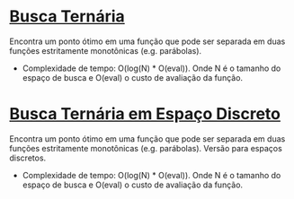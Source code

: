 # [Busca Ternária](busca_ternaria.cpp)

<!-- DESCRIPTION -->
Encontra um ponto ótimo em uma função que pode ser separada em duas funções estritamente monotônicas (e.g. parábolas).
<!-- DESCRIPTION -->

- Complexidade de tempo: O(log(N) * O(eval)). Onde N é o tamanho do espaço de busca e O(eval) o custo de avaliação da função.

# [Busca Ternária em Espaço Discreto](busca_ternaria_discreta.cpp)

Encontra um ponto ótimo em uma função que pode ser separada em duas funções estritamente monotônicas (e.g. parábolas).
Versão para espaços discretos.

- Complexidade de tempo: O(log(N) * O(eval)). Onde N é o tamanho do espaço de busca e O(eval) o custo de avaliação da função.